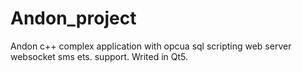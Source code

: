 # Andon_project
Andon c++ complex application with opcua sql scripting web server websocket sms ets. support. Writed in Qt5.